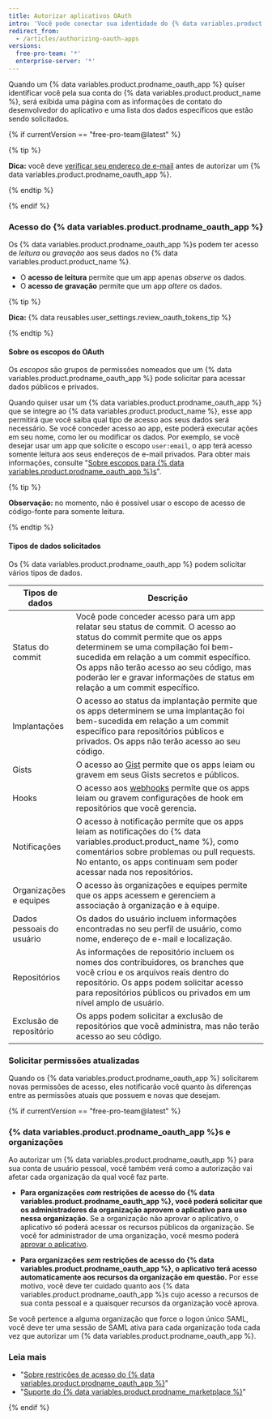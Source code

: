 ```yaml
---
title: Autorizar aplicativos OAuth
intro: 'Você pode conectar sua identidade do {% data variables.product.product_name %} a aplicativos de terceiros usando o OAuth. Ao autorizar um {% data variables.product.prodname_oauth_app %}, você deve ter certeza de que se trata de um aplicativo confiável, examinar por quem ele foi desenvolvido e analisar os tipos de informação que o aplicativo quer acessar.'
redirect_from:
  - /articles/authorizing-oauth-apps
versions:
  free-pro-team: '*'
  enterprise-server: '*'
---
```


Quando um {% data variables.product.prodname_oauth_app %} quiser identificar você pela sua conta do {% data variables.product.product_name %}, será exibida uma página com as informações de contato do desenvolvedor do aplicativo e uma lista dos dados específicos que estão sendo solicitados.

{% if currentVersion == "free-pro-team@latest" %}

{% tip %}

**Dica:** você deve [verificar seu endereço de e-mail](/articles/verifying-your-email-address) antes de autorizar um {% data variables.product.prodname_oauth_app %}.

{% endtip %}

{% endif %}

### Acesso do {% data variables.product.prodname_oauth_app %}

Os {% data variables.product.prodname_oauth_app %}s podem ter acesso de *leitura* ou *gravação* aos seus dados no {% data variables.product.product_name %}.

- O **acesso de leitura** permite que um app apenas *observe* os dados.
- O **acesso de gravação** permite que um app *altere* os dados.

{% tip %}

**Dica:** {% data reusables.user_settings.review_oauth_tokens_tip %}

{% endtip %}

#### Sobre os escopos do OAuth

Os *escopos* são grupos de permissões nomeados que um {% data variables.product.prodname_oauth_app %} pode solicitar para acessar dados públicos e privados.

Quando quiser usar um {% data variables.product.prodname_oauth_app %} que se integre ao {% data variables.product.product_name %}, esse app permitirá que você saiba qual tipo de acesso aos seus dados será necessário. Se você conceder acesso ao app, este poderá executar ações em seu nome, como ler ou modificar os dados. Por exemplo, se você desejar usar um app que solicite o escopo `user:email`, o app terá acesso somente leitura aos seus endereços de e-mail privados. Para obter mais informações, consulte "[Sobre escopos para {% data variables.product.prodname_oauth_app %}s](//apps/building-integrations/setting-up-and-registering-oauth-apps/about-scopes-for-oauth-apps)".

{% tip %}

**Observação:** no momento, não é possível usar o escopo de acesso de código-fonte para somente leitura.

{% endtip %}

#### Tipos de dados solicitados

Os {% data variables.product.prodname_oauth_app %} podem solicitar vários tipos de dados.

| Tipos de dados            | Descrição                                                                                                                                                                                                                                                                                                                       |
| ------------------------- | ------------------------------------------------------------------------------------------------------------------------------------------------------------------------------------------------------------------------------------------------------------------------------------------------------------------------------- |
| Status do commit          | Você pode conceder acesso para um app relatar seu status de commit. O acesso ao status do commit permite que os apps determinem se uma compilação foi bem-sucedida em relação a um commit específico. Os apps não terão acesso ao seu código, mas poderão ler e gravar informações de status em relação a um commit específico. |
| Implantações              | O acesso ao status da implantação permite que os apps determinem se uma implantação foi bem-sucedida em relação a um commit específico para repositórios públicos e privados. Os apps não terão acesso ao seu código.                                                                                                           |
| Gists                     | O acesso ao [Gist](https://gist.github.com) permite que os apps leiam ou gravem em seus Gists secretos e públicos.                                                                                                                                                                                                              |
| Hooks                     | O acesso aos [webhooks](/webhooks) permite que os apps leiam ou gravem configurações de hook em repositórios que você gerencia.                                                                                                                                                                                                 |
| Notificações              | O acesso à notificação permite que os apps leiam as notificações do {% data variables.product.product_name %}, como comentários sobre problemas ou pull requests. No entanto, os apps continuam sem poder acessar nada nos repositórios.                                                                                   |
| Organizações e equipes    | O acesso às organizações e equipes permite que os apps acessem e gerenciem a associação à organização e à equipe.                                                                                                                                                                                                               |
| Dados pessoais do usuário | Os dados do usuário incluem informações encontradas no seu perfil de usuário, como nome, endereço de e-mail e localização.                                                                                                                                                                                                      |
| Repositórios              | As informações de repositório incluem os nomes dos contribuidores, os branches que você criou e os arquivos reais dentro do repositório. Os apps podem solicitar acesso para repositórios públicos ou privados em um nível amplo de usuário.                                                                                    |
| Exclusão de repositório   | Os apps podem solicitar a exclusão de repositórios que você administra, mas não terão acesso ao seu código.                                                                                                                                                                                                                     |

### Solicitar permissões atualizadas

Quando os {% data variables.product.prodname_oauth_app %} solicitarem novas permissões de acesso, eles notificarão você quanto às diferenças entre as permissões atuais que possuem e novas que desejam.

{% if currentVersion == "free-pro-team@latest" %}

### {% data variables.product.prodname_oauth_app %}s e organizações

Ao autorizar um {% data variables.product.prodname_oauth_app %} para sua conta de usuário pessoal, você também verá como a autorização vai afetar cada organização da qual você faz parte.

- **Para organizações *com* restrições de acesso do {% data variables.product.prodname_oauth_app %}, você poderá solicitar que os administradores da organização aprovem o aplicativo para uso nessa organização.** Se a organização não aprovar o aplicativo, o aplicativo só poderá acessar os recursos públicos da organização. Se você for administrador de uma organização, você mesmo poderá [aprovar o aplicativo](/articles/approving-oauth-apps-for-your-organization).

- **Para organizações *sem* restrições de acesso do {% data variables.product.prodname_oauth_app %}, o aplicativo terá acesso automaticamente aos recursos da organização em questão.** Por esse motivo, você deve ter cuidado quanto aos {% data variables.product.prodname_oauth_app %}s cujo acesso a recursos de sua conta pessoal e a quaisquer recursos da organização você aprova.

Se você pertence a alguma organização que force o logon único SAML, você deve ter uma sessão de SAML ativa para cada organização toda cada vez que autorizar um {% data variables.product.prodname_oauth_app %}.

### Leia mais

- "[Sobre restrições de acesso do {% data variables.product.prodname_oauth_app %}](/articles/about-oauth-app-access-restrictions)"
- "[Suporte do {% data variables.product.prodname_marketplace %}](/articles/github-marketplace-support)"

{% endif %}
